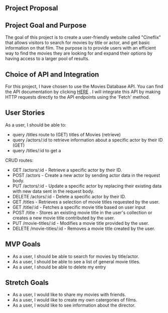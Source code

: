 ## Project Proposal
## Project Goal and Purpose
The goal of this project is to create a user-friendly website called "Cineflix" that allows visitors to search for movies by title or actor, and get basic information on that film. The purpose is to provide users with an efficient way to find the movies they are looking for and expand their options by having access to a larger pool of results.

## Choice of API and Integration
For this project, I have chosen to use the Movies Database API. You can find the API documentation by clicking [HERE](https://rapidapi.com/SAdrian/api/moviesdatabase) . I will integrate this API by making HTTP requests directly to the API endpoints using the 'Fetch' method.


## User Stories
As a user, I should be able to:
- query /titles route to (GET) titles of Movies (retrieve)
- query /actors/:id to retrieve information about a specific actor by their ID (GET)
- query  /titles/:id to get a 

CRUD routes:
- GET /actors/:id - Retrieve a specific actor by their ID.
- POST /actors - Create a new actor by sending actor data in the request body.
- PUT /actors/:id - Update a specific actor by replacing their existing data with new data sent in the request body.
- DELETE /actors/:id - Delete a specific actor by their ID.
- GET /titles - Retrieves a selection of movie titles requested by the user.
- GET /title/:id - Fetches a specific movie title based on user input
- POST /title - Stores an existing movie title in the user's collection or creates a new movie title contributed by the user.
- PUT /movie-titles/:id - Modifies a movie title provided by the user.
- DELETE /movie-titles/:id - Removes a movie title created by the user.


## MVP Goals
- As a user, I should be able to search for movies by title/actor.
- As a user, I should be able to see a list of general movie titles.
- As a user, I should be able to delete my entry 


## Stretch Goals
- As a user, I would like to share my movies with friends.
- As a user, I would like to create my own catergories of films.
- As a user, I would like to see information about the director.
